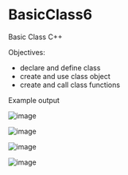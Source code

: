 # BasicClass6
Basic Class C++


Objectives: 

- declare and define class
- create and use class object
- create and call class functions


Example output

![image](https://user-images.githubusercontent.com/97081479/186239744-2a8252fd-0a3f-46ae-bcfc-1ed824b51287.png)

![image](https://user-images.githubusercontent.com/97081479/186239473-c79b643e-5893-4851-b069-0b8aba13f69c.png)

![image](https://user-images.githubusercontent.com/97081479/186239539-3fdbd0a1-065e-4964-bcb9-4b615ccd237e.png)

![image](https://user-images.githubusercontent.com/97081479/186239612-491240a7-67d6-4322-8b1d-31eb9bb1d343.png)

